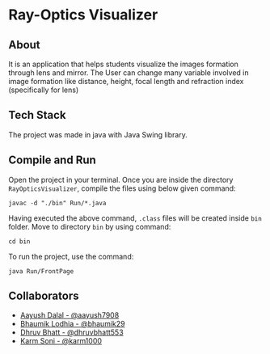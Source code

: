 # Ray-Optics Visualizer

## About
It is an application that helps students visualize the images formation through lens and mirror. 
The User can change many variable involved in image formation like distance, height, focal length and refraction index (specifically for lens)

## Tech Stack
The project was made in java with Java Swing library.

## Compile and Run
Open the project in your terminal. Once you are inside the directory `RayOpticsVisualizer`, compile the files using below given command:

```
javac -d "./bin" Run/*.java
```

Having executed the above command, `.class` files will be created inside `bin` folder.
Move to directory `bin` by using command:

```
cd bin
```

To run the project, use the command:

```
java Run/FrontPage
```

## Collaborators
- [Aayush Dalal - @aayush7908](https://www.github.com/aayush7908)
- [Bhaumik Lodhia - @bhaumik29](https://www.github.com/bhaumik29)
- [Dhruv Bhatt - @dhruvbhatt553](https://www.github.com/dhruvbhatt553)
- [Karm Soni - @karm1000](https://www.github.com/karm1000)

